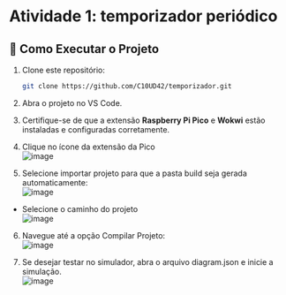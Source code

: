 # Atividade 1: temporizador periódico
  ## 🚀 Como Executar o Projeto

1. Clone este repositório:
   ```sh
   git clone https://github.com/C10UD42/temporizador.git
   ```
2. Abra o projeto no VS Code.

3. Certifique-se de que a extensão **Raspberry Pi Pico** e  **Wokwi** estão instaladas e configuradas corretamente.

4. Clique no ícone da extensão da Pico<br>
![image](https://github.com/user-attachments/assets/50e67d09-305d-4850-b8da-fd3910362124)

5. Selecione importar projeto para que a pasta build seja gerada automaticamente:<br>
![image](https://github.com/user-attachments/assets/b9a76eab-a696-4100-92fd-32764b95abe3)

  - Selecione o caminho do projeto<br>
  ![image](https://github.com/user-attachments/assets/31668104-e7e6-43fb-9ae6-4ca4f9168b25)

6. Navegue até a opção Compilar Projeto:<br>
![image](https://github.com/user-attachments/assets/ab20136b-703e-4047-8eba-567b4feddf0a)

7. Se desejar testar no simulador, abra o arquivo diagram.json e inicie a simulação. <br>
![image](https://github.com/user-attachments/assets/e5aaee87-ee45-40ca-a25c-19fc0d4da256)
